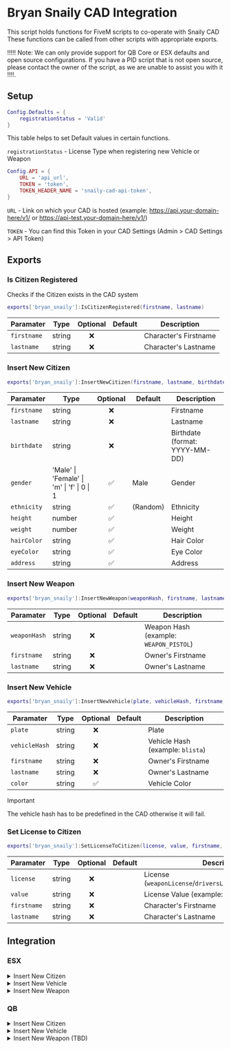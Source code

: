 # Bryan Snaily CAD Integration

<p>This script holds functions for FiveM scripts to co-operate with Snaily CAD
These functions can be called from other scripts with appropriate exports.</p>





!!!!! Note: We can only provide support for QB Core or ESX defaults and open source configurations. If you have a PID script that is not open source, please contact the owner of the script, as we are unable to assist you with it !!!!.






## Setup

```lua
Config.Defaults = {
    registrationStatus = 'Valid'
}
```

This table helps to set Default values in certain functions.

`registrationStatus` - License Type when registering new Vehicle or Weapon

```lua
Config.API = {
    URL = 'api_url',
    TOKEN = 'token',
    TOKEN_HEADER_NAME = 'snaily-cad-api-token',
}
```

`URL` - Link on which your CAD is hosted (example: https://api.your-domain-here/v1/ or https://api-test.your-domain-here/v1/)

`TOKEN` - You can find this Token in your CAD Settings (Admin > CAD Settings > API Token)

## Exports

### Is Citizen Registered

Checks if the Citizen exists in the CAD system

```lua
exports['bryan_snaily']:IsCitizenRegistered(firstname, lastname)
```

| Paramater   | Type   | Optional | Default | Description           |
| ----------- | ------ | :------: | ------- | --------------------- |
| `firstname` | string |    ❌    |         | Character's Firstname |
| `lastname`  | string |    ❌    |         | Character's Lastname  |

### Insert New Citizen

```lua
exports['bryan_snaily']:InsertNewCitizen(firstname, lastname, birthdate, gender, ethnicity, height, weight, hairColor, eyeColor, address)
```

| Paramater   | Type                                       | Optional | Default  | Description                    |
| ----------- | ------------------------------------------ | :------: | -------- | ------------------------------ |
| `firstname` | string                                     |    ❌    |          | Firstname                      |
| `lastname`  | string                                     |    ❌    |          | Lastname                       |
| `birthdate` | string                                     |    ❌    |          | Birthdate (format: YYYY-MM-DD) |
| `gender`    | 'Male' \| 'Female' \| 'm' \| 'f' \| 0 \| 1 |    ✅    | Male     | Gender                         |
| `ethnicity` | string                                     |    ✅    | (Random) | Ethnicity                      |
| `height`    | number                                     |    ✅    |          | Height                         |
| `weight`    | number                                     |    ✅    |          | Weight                         |
| `hairColor` | string                                     |    ✅    |          | Hair Color                     |
| `eyeColor`  | string                                     |    ✅    |          | Eye Color                      |
| `address`   | string                                     |    ✅    |          | Address                        |

### Insert New Weapon

```lua
exports['bryan_snaily']:InsertNewWeapon(weaponHash, firstname, lastname)
```

| Paramater    | Type   | Optional | Default | Description                            |
| ------------ | ------ | :------: | ------- | -------------------------------------- |
| `weaponHash` | string |    ❌    |         | Weapon Hash (example: `WEAPON_PISTOL`) |
| `firstname`  | string |    ❌    |         | Owner's Firstname                      |
| `lastname`   | string |    ❌    |         | Owner's Lastname                       |

### Insert New Vehicle

```lua
exports['bryan_snaily']:InsertNewVehicle(plate, vehicleHash, firstname, lastname, color)
```

| Paramater     | Type   | Optional | Default | Description                      |
| ------------- | ------ | :------: | ------- | -------------------------------- |
| `plate`       | string |    ❌    |         | Plate                            |
| `vehicleHash` | string |    ❌    |         | Vehicle Hash (example: `blista`) |
| `firstname`   | string |    ❌    |         | Owner's Firstname                |
| `lastname`    | string |    ❌    |         | Owner's Lastname                 |
| `color`       | string |    ✅    |         | Vehicle Color                    |

> [!IMPORTANT]
> The vehicle hash has to be predefined in the CAD otherwise it will fail.

### Set License to Citizen

```lua
exports['bryan_snaily']:SetLicenseToCitizen(license, value, firstname, lastname)
```

| Paramater   | Type   | Optional | Default | Description                                                   |
| ----------- | ------ | :------: | ------- | ------------------------------------------------------------- |
| `license`   | string |    ❌    |         | License (`weaponLicense`/`driversLicense`/`pilotLicense`/...) |
| `value`     | string |    ❌    |         | License Value (example: `Valid`/`Suspended`/...)              |
| `firstname` | string |    ❌    |         | Character's Firstname                                         |
| `lastname`  | string |    ❌    |         | Character's Lastname                                          |

## Integration

### ESX

<details><summary>Insert New Citizen</summary><br>

> esx_identity/server/main.lua

```lua
ESX.RegisterServerCallback('esx_identity:registerIdentity', function(source, cb, data)
    <...>

    local formattedFirstName = formatName(data.firstname)
    local formattedLastName = formatName(data.lastname)
    local formattedDate = formatDate(data.dateofbirth)

    data.firstname = formattedFirstName
    data.lastname = formattedLastName
    data.dateofbirth = formattedDate
    local Identity = {
        firstName = formattedFirstName,
        lastName = formattedLastName,
        dateOfBirth = formattedDate,
        sex = data.sex,
        height = data.height
    }

    -- Insert This Here --
    exports['bryan_snaily']:InsertNewCitizen(formattedFirstName, formattedLastName, formattedDate, data.sex, nil, data.height)
    --

    TriggerEvent('esx_identity:completedRegistration', source, data)
    TriggerClientEvent('esx_identity:setPlayerData', source, Identity)
    cb(true)
end)
```

</details>

<details><summary>Insert New Vehicle</summary><br>

> esx_vehicleshop/server/main.lua

```lua
ESX.RegisterServerCallback('esx_vehicleshop:buyVehicle', function(source, cb, model, plate)
	local xPlayer = ESX.GetPlayerFromId(source)
	local modelPrice = getVehicleFromModel(model).price

	if modelPrice and xPlayer.getMoney() >= modelPrice then
		xPlayer.removeMoney(modelPrice, "Vehicle Purchase")

		MySQL.insert('INSERT INTO owned_vehicles (owner, plate, vehicle) VALUES (?, ?, ?)', {xPlayer.identifier, plate, json.encode({model = joaat(model), plate = plate})
		}, function(rowsChanged)
			xPlayer.showNotification(TranslateCap('vehicle_belongs', plate))

            -- Insert This Here --
            exports['bryan_snaily']:InsertNewVehicle(plate, model, xPlayer.get('firstname'), xPlayer.get('lastname'))
            --

			ESX.OneSync.SpawnVehicle(joaat(model), Config.Zones.ShopOutside.Pos, Config.Zones.ShopOutside.Heading,{plate = plate}, function(vehicle)
				Wait(100)
				local vehicle = NetworkGetEntityFromNetworkId(vehicle)
				Wait(300)
				TaskWarpPedIntoVehicle(GetPlayerPed(source), vehicle, -1)
			end)
			cb(true)
		end)
	else
		cb(false)
	end
end)
```

</details>

<details><summary>Insert New Weapon</summary><br>

> esx_weaponshop/server/main.lua

```lua
ESX.RegisterServerCallback('esx_weaponshop:buyWeapon', function(source, cb, weaponName, zone)
	local xPlayer = ESX.GetPlayerFromId(source)
	local price = GetPrice(weaponName, zone)

	if price <= 0 then
		print(('[^3WARNING^7] Player ^5%s^7 attempted to buy Invalid weapon - %s!'):format(source, weaponName))
		cb(false)
	else
		if xPlayer.hasWeapon(weaponName) then
			xPlayer.showNotification(TranslateCap('already_owned'))
			cb(false)
		else
			if zone == 'BlackWeashop' then
				if xPlayer.getAccount('black_money').money >= price then
					xPlayer.removeAccountMoney('black_money', price, "Black Weapons Deal")
					xPlayer.addWeapon(weaponName, 42)

                    -- Insert This Here --
                    exports['bryan_snaily']:InsertNewWeapon(weaponName, xPlayer.get('firstname'), xPlayer.get('lastname'))
                    --

					cb(true)
				else
					xPlayer.showNotification(TranslateCap('not_enough_black'))
					cb(false)
				end
			else
				if xPlayer.getMoney() >= price then
					xPlayer.removeMoney(price, "Weapons Deal")
					xPlayer.addWeapon(weaponName, 42)

                    -- Insert This Here --
                    exports['bryan_snaily']:InsertNewWeapon(weaponName, xPlayer.get('firstname'), xPlayer.get('lastname'))
                    --

					cb(true)
				else
					xPlayer.showNotification(TranslateCap('not_enough'))
					cb(false)
				end
			end
		end
	end
end)
```

</details>

### QB

<details><summary>Insert New Citizen</summary><br>

> qb-multicharacter/server/main.lua

```lua
RegisterNetEvent('qb-multicharacter:server:createCharacter', function(data)
    local src = source
    local newData = {}
    newData.cid = data.cid
    newData.charinfo = data
    if QBCore.Player.Login(src, false, newData) then
        repeat
            Wait(10)
        until hasDonePreloading[src]

        -- Insert This Here --
        exports['bryan_snaily']:InsertNewCitizen(data.firstname, data.lastname, data.birthdate, data.gender)
        --

        <...>
    end
end)
```

</details>

<details><summary>Insert New Vehicle</summary><br>

> qb-vehicleshop/server.lua

```lua
RegisterNetEvent('qb-vehicleshop:server:buyShowroomVehicle', function(vehicle)
    <...>

    if cash > tonumber(vehiclePrice) then
        MySQL.insert('INSERT INTO player_vehicles (license, citizenid, vehicle, hash, mods, plate, garage, state) VALUES (?, ?, ?, ?, ?, ?, ?, ?)', {
            pData.PlayerData.license,
            cid,
            vehicle,
            GetHashKey(vehicle),
            '{}',
            plate,
            'pillboxgarage',
            0
        })
        TriggerClientEvent('QBCore:Notify', src, Lang:t('success.purchased'), 'success')
        TriggerClientEvent('qb-vehicleshop:client:buyShowroomVehicle', src, vehicle, plate)
        pData.Functions.RemoveMoney('cash', vehiclePrice, 'vehicle-bought-in-showroom')

        -- Insert This Here --
        exports['bryan_snaily']:InsertNewVehicle(plate, vehicle, pData.PlayerData.charinfo.firstname, pData.PlayerData.charinfo.lastname)
        --
    elseif bank > tonumber(vehiclePrice) then
        MySQL.insert('INSERT INTO player_vehicles (license, citizenid, vehicle, hash, mods, plate, garage, state) VALUES (?, ?, ?, ?, ?, ?, ?, ?)', {
            pData.PlayerData.license,
            cid,
            vehicle,
            GetHashKey(vehicle),
            '{}',
            plate,
            'pillboxgarage',
            0
        })
        TriggerClientEvent('QBCore:Notify', src, Lang:t('success.purchased'), 'success')
        TriggerClientEvent('qb-vehicleshop:client:buyShowroomVehicle', src, vehicle, plate)
        pData.Functions.RemoveMoney('bank', vehiclePrice, 'vehicle-bought-in-showroom')

        -- Insert This Here --
        exports['bryan_snaily']:InsertNewVehicle(plate, vehicle, pData.PlayerData.charinfo.firstname, pData.PlayerData.charinfo.lastname)
        --
    else
        TriggerClientEvent('QBCore:Notify', src, Lang:t('error.notenoughmoney'), 'error')
    end
end)
```

</details>

<details><summary>Insert New Weapon (TBD)</summary><br>
</details>
